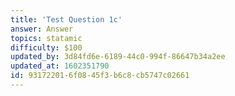 ```yaml
---
title: 'Test Question 1c'
answer: Answer
topics: statamic
difficulty: $100
updated_by: 3d84fd6e-6189-44c0-994f-86647b34a2ee
updated_at: 1602351790
id: 93172201-6f08-45f3-b6c8-cb5747c02661
---
```

